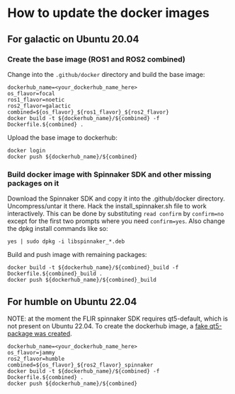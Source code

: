 # How to update the docker images

## For galactic on Ubuntu 20.04
### Create the base image (ROS1 and ROS2 combined)
Change into the ``.github/docker`` directory and build the base image:

```
dockerhub_name=<your_dockerhub_name_here>
os_flavor=focal
ros1_flavor=noetic
ros2_flavor=galactic
combined=${os_flavor}_${ros1_flavor}_${ros2_flavor}
docker build -t ${dockerhub_name}/${combined} -f Dockerfile.${combined} .
```

Upload the base image to dockerhub:
```
docker login
docker push ${dockerhub_name}/${combined}
```

### Build docker image with Spinnaker SDK and other missing packages on it

Download the Spinnaker SDK and copy it into the .github/docker
directory. Uncompress/untar it there. Hack the install_spinnaker.sh
file to work interactively. This can be done by substituting ``read
confirm`` by ``confirm=no`` except for the first two prompts where you
need ``confirm=yes``. Also change the dpkg install commands like so:
```
yes | sudo dpkg -i libspinnaker_*.deb
```

Build and push image with remaining packages:
```
docker build -t ${dockerhub_name}/${combined}_build -f Dockerfile.${combined}_build .
docker push ${dockerhub_name}/${combined}_build
```


## For humble on Ubuntu 22.04

NOTE: at the moment the FLIR spinnaker SDK requires qt5-default, which is not present on Ubuntu 22.04.
To create the dockerhub image, a
[fake qt5-package was created](https://askubuntu.com/questions/1335184/qt5-default-not-in-ubuntu-21-04).
```
dockerhub_name=<your_dockerhub_name_here>
os_flavor=jammy
ros2_flavor=humble
combined=${os_flavor}_${ros2_flavor}_spinnaker
docker build -t ${dockerhub_name}/${combined} -f Dockerfile.${combined} .
docker push ${dockerhub_name}/${combined}
```
